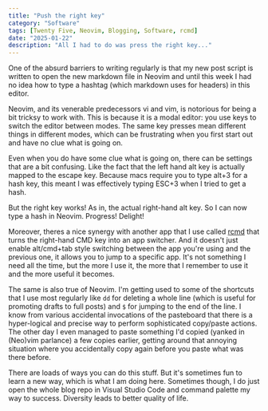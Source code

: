 ```yaml
---
title: "Push the right key"
category: "Software"
tags: [Twenty Five, Neovim, Blogging, Software, rcmd]
date: "2025-01-22"
description: "All I had to do was press the right key..."
---
```


One of the absurd barriers to writing regularly is that my new post script is written to open the new markdown file in Neovim and until this week I had no idea how to type a hashtag (which markdown uses for headers) in this editor.

Neovim, and its venerable predecessors vi and vim, is notorious for being a bit tricksy to work with. This is because it is a modal editor: you use keys to switch the editor between modes. The same key presses mean different things in different modes, which can be frustrating when you first start out and have no clue what is going on.

Even when you do have some clue what is going on, there can be settings that are a bit confusing. Like the fact that the left hand alt key is actually mapped to the escape key. Because macs require you to type alt+3 for a hash key, this meant I was effectively typing ESC+3 when I tried to get a hash.

But the right key works! As in, the actual right-hand alt key. So I can now type a hash in Neovim. Progress! Delight!

Moreover, theres a nice synergy with another app that I use called [rcmd]() that turns the right-hand CMD key into an app switcher. And it doesn't just enable alt/cmd+tab style switching between the app you're using and the previous one, it allows you to jump to a specific app. It's not something I need all the time, but the more I use it, the more that I remember to use it and the more useful it becomes.

The same is also true of Neovim. I'm getting used to some of the shortcuts that I use most regularly like `dd` for deleting a whole line (which is useful for promoting drafts to full posts) and `$` for jumping to the end of the line. I know from various accidental invocations of the pasteboard that there is a hyper-logical and precise way to perform sophisticated copy/paste actions. The other day I even managed to paste something I'd copied (yanked in (Neo)vim parlance) a few copies earlier, getting around that annoying situation where you accidentally copy again before you paste what was there before.

There are loads of ways you can do this stuff. But it's sometimes fun to learn a new way, which is what I am doing here. Sometimes though, I do just open the whole blog repo in Visual Studio Code and command palette my way to success. Diversity leads to better quality of life.
